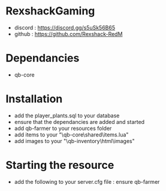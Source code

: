 # RexshackGaming
- discord : https://discord.gg/s5uSk56B65
- github : https://github.com/Rexshack-RedM

# Dependancies
- qb-core

# Installation
- add the player_plants.sql to your database
- ensure that the dependancies are added and started
- add qb-farmer to your resources folder
- add items to your "\qb-core\shared\items.lua"
- add images to your "\qb-inventory\html\images"

# Starting the resource
- add the following to your server.cfg file : ensure qb-farmer

